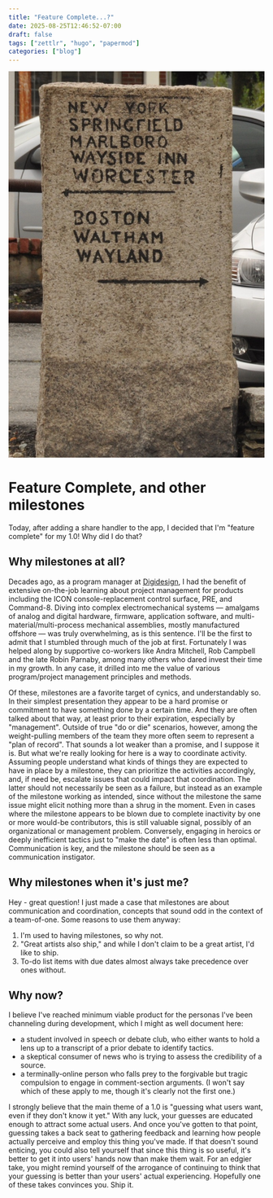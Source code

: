 ```yaml
---
title: "Feature Complete...?"
date: 2025-08-25T12:46:52-07:00
draft: false
tags: ["zettlr", "hugo", "papermod"]
categories: ["blog"]
---
```

![Can't get there from here](SudburyMA_Milestone25.jpg)
# Feature Complete, and other milestones
Today, after adding a share handler to the app, I decided that I'm "feature complete" for my 1.0! Why did I do that?

## Why milestones at all?
Decades ago, as a program manager at [Digidesign](https://en.wikipedia.org/wiki/Avid_Audio), I had the benefit of extensive on-the-job learning about project management for products including the ICON console-replacement control surface, PRE, and Command-8. Diving into complex electromechanical systems — amalgams of analog and digital hardware, firmware, application software, and multi-material/multi-process mechanical assemblies, mostly manufactured offshore — was truly overwhelming, as is this sentence. I'll be the first to admit that I stumbled through much of the job at first. Fortunately I was helped along by supportive co-workers like Andra Mitchell, Rob Campbell and the late Robin Parnaby, among many others who dared invest their time in my growth. In any case, it drilled into me the value of various program/project management principles and methods.

Of these, milestones are a favorite target of cynics, and understandably so. In their simplest presentation they appear to be a hard promise or commitment to have something done by a certain time. And they are often talked about that way, at least prior to their expiration, especially by "management". Outside of true "do or die" scenarios, however, among the weight-pulling members of the team they more often seem to represent a "plan of record". That sounds a lot weaker than a promise, and I suppose it is. But what we're really looking for here is a way to coordinate activity. Assuming people understand what kinds of things they are expected to have in place by a milestone, they can prioritize the activities accordingly, and, if need be, escalate issues that could impact that coordination. The latter should not necessarily be seen as a failure, but instead as an example of the milestone working as intended, since without the milestone the same issue might elicit nothing more than a shrug in the moment. Even in cases where the milestone appears to be blown due to complete inactivity by one or more would-be contributors, this is still valuable signal, possibly of an organizational or management problem. Conversely, engaging in heroics or deeply inefficient tactics just to "make the date" is often less than optimal. Communication is key, and the milestone should be seen as a communication instigator.

## Why milestones when it's just me?
Hey - great question! I just made a case that milestones are about communication and coordination, concepts that sound odd in the context of a team-of-one. Some reasons to use them anyway:
1. I'm used to having milestones, so why not.
2. "Great artists also ship," and while I don't claim to be a great artist, I'd like to ship.
3. To-do list items with due dates almost always take precedence over ones without.

## Why now?
I believe I've reached minimum viable product for the personas I've been channeling during development, which I might as well document here:
* a student involved in speech or debate club, who either wants to hold a lens up to a transcript of a prior debate to identify tactics.
* a skeptical consumer of news who is trying to assess the credibility of a source.
* a terminally-online person who falls prey to the forgivable but tragic compulsion to engage in comment-section arguments.
(I won't say which of these apply to me, though it's clearly not the first one.)

I strongly believe that the main theme of a 1.0 is "guessing what users want, even if they don't know it yet." With any luck, your guesses are educated enough to attract some actual users. And once you've gotten to that point, guessing takes a back seat to gathering feedback and learning how people actually perceive and employ this thing you've made. If that doesn't sound enticing, you could also tell yourself that since this thing is so useful, it's better to get it into users' hands now than make them wait. For an edgier take, you might remind yourself of the arrogance of continuing to think that your guessing is better than your users' actual experiencing. Hopefully one of these takes convinces you. Ship it.